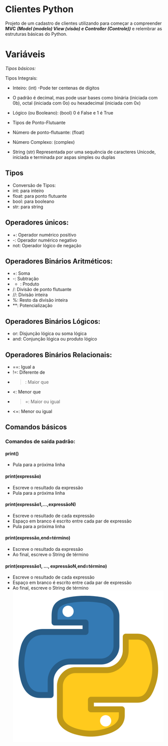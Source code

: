 # Clientes Python
 Projeto de um cadastro de clientes utilizando para começar a compreender **MVC** ***(Model (modelo) View (visão) e Controller (Controle))*** e relembrar as estruturas básicas do Python.

# Variáveis
*Tipos básicos:*

Tipos Integrais:

- Inteiro: (int)
-Pode ter centenas de dígitos

- O padrão é decimal, mas pode usar bases como binária (iniciada com 0b), octal (iniciada com 0o) ou hexadecimal (iniciada com 0x)

- Lógico (ou Booleano): (bool)
0 é False e 1 é True

- Tipos de Ponto-Flutuante

- Número de ponto-flutuante: (float)
- Número Complexo: (complex)
- String (str)
Representada por uma sequência de caracteres Unicode, iniciada e terminada por aspas simples ou duplas
## Tipos
- Conversão de Tipos:
- int: para inteiro
- float: para ponto flutuante
- bool: para booleano
- str: para string
## Operadores únicos:
- +: Operador numérico positivo
- -: Operador numérico negativo
- not: Operador lógico de negação
## Operadores Binários Aritméticos:
- +: Soma
- -: Subtração
- * : Produto
- /: Divisão de ponto flutuante
- //: Divisão inteira
- %: Resto da divisão inteira
- **: Potencialização
## Operadores Binários Lógicos:
- or: Disjunção lógica ou soma lógica
- and: Conjunção lógica ou produto lógico
## Operadores Binários Relacionais:
- ==: Igual a
- !=: Diferente de
- >: Maior que
- <: Menor que
- >=: Maior ou igual
- <=: Menor ou igual
## Comandos básicos
### Comandos de saída padrão:
#### print()
- Pula para a próxima linha
#### print(expressão) 
- Escreve o resultado da expressão
- Pula para a próxima linha
#### print(expressão1,…,expressãoN)
- Escreve o resultado de cada expressão
- Espaço em branco é escrito entre cada par de expressão
- Pula para a próxima linha
#### print(expressão,end=término)
- Escreve o resultado da expressão
- Ao final, escreve o String de término
#### print(expressão1, …, expressãoN,end=término)
- Escreve o resultado de cada expressão
- Espaço em branco é escrito entre cada par de expressão
- Ao final, escreve o String de término
![python](python.png)

